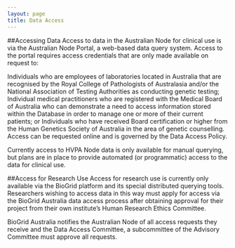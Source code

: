 ```yaml
---
layout: page
title: Data Access
---
```


##Accessing Data
Access to data in the Australian Node for clinical use is via the Australian Node Portal, a web-based data query system. Access to the portal requires access credentials that are only made available on request to:

Individuals who are employees of laboratories located in Australia that are recognised by the Royal College of Pathologists of Australasia and/or the National Association of Testing Authorities as conducting genetic testing;
Individual medical practitioners who are registered with the Medical Board of Australia who can demonstrate a need to access information stored within the Database in order to manage one or more of their current patients; or
Individuals who have received Board certification or higher from the Human Genetics Society of Australia in the area of genetic counselling.
Access can be requested online and is governed by the Data Access Policy.

Currently access to HVPA Node data is only available for manual querying, but plans are in place to provide automated (or programmatic) access to the data for clinical use.

##Access for Research Use
Access for research use is currently only available via the BioGrid platform and its special distributed querying tools. Researchers wishing to access data in this way must apply for access via the BioGrid Australia data access process after obtaining approval for their project from their own institute’s Human Research Ethics Committee.

BioGrid Australia notifies the Australian Node of all access requests they receive and the Data Access Committee, a subcommittee of the Advisory Committee must approve all requests.